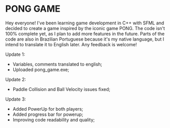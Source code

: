 # PONG GAME

Hey everyone! I've been learning game development in C++ with SFML and decided to create a game inspired by the iconic game PONG. The code isn't 100% complete yet, as I plan to add more features in the future. Parts of the code are also in Brazilian Portuguese because it's my native language, but I intend to translate it to English later. Any feedback is welcome!

Update 1:
- Variables, comments translated to english;
- Uploaded pong_game.exe;

Update 2:
- Paddle Collision and Ball Velocity issues fixed;

Update 3:
- Added PowerUp for both players;
- Added progress bar for powerup;
- Improving code readability and quality;
